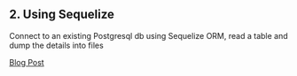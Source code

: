 ## 2. Using Sequelize

Connect to an existing Postgresql db using Sequelize ORM, read a table and dump the details into files

[Blog Post](http://tech.jjude.com/sequelize-with-tsc/)

